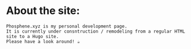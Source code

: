 
# About the site:

	Phosphene.xyz is my personal development page.
	It is currently under consntruction / remodeling from a regular HTML site to a Hugo site.
	Please have a look around! ☕

